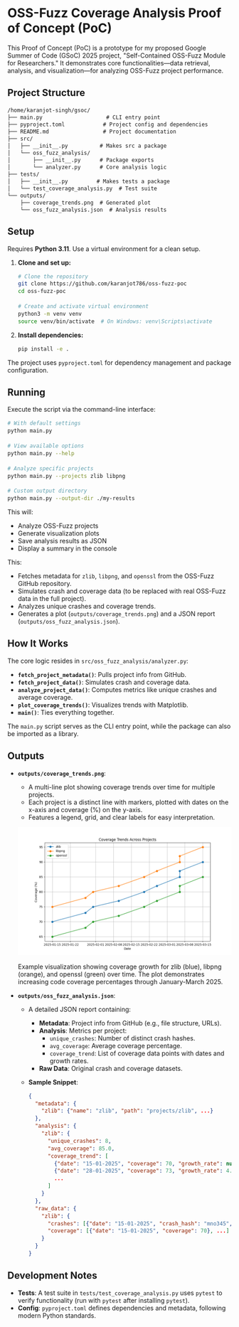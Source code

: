 # OSS-Fuzz Coverage Analysis Proof of Concept (PoC)

This Proof of Concept (PoC) is a prototype for my proposed Google Summer of Code (GSoC) 2025 project, "Self-Contained OSS-Fuzz Module for Researchers." It demonstrates core functionalities—data retrieval, analysis, and visualization—for analyzing OSS-Fuzz project performance.

## Project Structure

```
/home/karanjot-singh/gsoc/
├── main.py                    # CLI entry point
├── pyproject.toml            # Project config and dependencies
├── README.md                 # Project documentation
├── src/
│   ├── __init__.py          # Makes src a package
│   └── oss_fuzz_analysis/
│       ├── __init__.py      # Package exports
│       └── analyzer.py      # Core analysis logic
├── tests/
│   ├── __init__.py         # Makes tests a package
│   └── test_coverage_analysis.py  # Test suite
└── outputs/
    ├── coverage_trends.png  # Generated plot
    └── oss_fuzz_analysis.json  # Analysis results
```

## Setup

Requires **Python 3.11**. Use a virtual environment for a clean setup.

1. **Clone and set up:**
   ```bash
   # Clone the repository
   git clone https://github.com/karanjot786/oss-fuzz-poc
   cd oss-fuzz-poc

   # Create and activate virtual environment
   python3 -m venv venv
   source venv/bin/activate  # On Windows: venv\Scripts\activate
   ```

2. **Install dependencies:**
   ```bash
   pip install -e .
   ```

The project uses `pyproject.toml` for dependency management and package configuration.

## Running

Execute the script via the command-line interface:

```bash
# With default settings
python main.py

# View available options
python main.py --help

# Analyze specific projects
python main.py --projects zlib libpng

# Custom output directory
python main.py --output-dir ./my-results
```

This will:
- Analyze OSS-Fuzz projects
- Generate visualization plots
- Save analysis results as JSON
- Display a summary in the console

This:
- Fetches metadata for `zlib`, `libpng`, and `openssl` from the OSS-Fuzz GitHub repository.
- Simulates crash and coverage data (to be replaced with real OSS-Fuzz data in the full project).
- Analyzes unique crashes and coverage trends.
- Generates a plot (`outputs/coverage_trends.png`) and a JSON report (`outputs/oss_fuzz_analysis.json`).

## How It Works

The core logic resides in `src/oss_fuzz_analysis/analyzer.py`:
- **`fetch_project_metadata()`**: Pulls project info from GitHub.
- **`fetch_project_data()`**: Simulates crash and coverage data.
- **`analyze_project_data()`**: Computes metrics like unique crashes and average coverage.
- **`plot_coverage_trends()`**: Visualizes trends with Matplotlib.
- **`main()`**: Ties everything together.

The `main.py` script serves as the CLI entry point, while the package can also be imported as a library.

## Outputs

- **`outputs/coverage_trends.png`**:
   - A multi-line plot showing coverage trends over time for multiple projects.
   - Each project is a distinct line with markers, plotted with dates on the x-axis and coverage (%) on the y-axis.
   - Features a legend, grid, and clear labels for easy interpretation.

   ![Coverage Trends](outputs/coverage_trends.png)

   Example visualization showing coverage growth for zlib (blue), libpng (orange), and openssl (green) over time. The plot demonstrates increasing code coverage percentages through January-March 2025.

- **`outputs/oss_fuzz_analysis.json`**:
  - A detailed JSON report containing:
    - **Metadata**: Project info from GitHub (e.g., file structure, URLs).
    - **Analysis**: Metrics per project:
      - `unique_crashes`: Number of distinct crash hashes.
      - `avg_coverage`: Average coverage percentage.
      - `coverage_trend`: List of coverage data points with dates and growth rates.
    - **Raw Data**: Original crash and coverage datasets.

  - **Sample Snippet**:
    ```json
    {
      "metadata": {
        "zlib": {"name": "zlib", "path": "projects/zlib", ...}
      },
      "analysis": {
        "zlib": {
          "unique_crashes": 8,
          "avg_coverage": 85.0,
          "coverage_trend": [
            {"date": "15-01-2025", "coverage": 70, "growth_rate": null},
            {"date": "28-01-2025", "coverage": 73, "growth_rate": 4.29},
            ...
          ]
        }
      },
      "raw_data": {
        "zlib": {
          "crashes": [{"date": "15-01-2025", "crash_hash": "mno345", "type": "null-pointer"}, ...],
          "coverage": [{"date": "15-01-2025", "coverage": 70}, ...]
        }
      }
    }
    ```

## Development Notes

- **Tests**: A test suite in `tests/test_coverage_analysis.py` uses `pytest` to verify functionality (run with `pytest` after installing `pytest`).
- **Config**: `pyproject.toml` defines dependencies and metadata, following modern Python standards.


